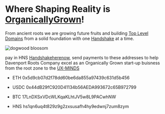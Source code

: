 # Where Shaping Reality is [OrganicallyGrown](http://davenportrootscompany.organicallygrown/)!

From ancient roots we are growing future fruits and building [Top Level Domains](http://davenportrootscompany.hempdomain/) from a solid foundation with one [Handshake](https://handshake.org/) at a time.

![dogwood bloosom](https://user-images.githubusercontent.com/37987346/90586437-31d33480-e1a5-11ea-9494-48fda41b18f3.jpg)

pay in HNS [Handshakeherenow](http://hns.handshakeherenow.hns.to/), send payments to these addresses to help Davenport Roots Company excel as an Organically Grown start-up buisness from the root zone to the [UX-MINDS](http://ignite.ux-minds.hns.to/)

- ETH 0x5d9cb07d2f78dd60be6da855a97439c631d5b456

- USDC 0x44dB29fC920D41134b56AEDA993672c65B972799

- BTC 17LnDXSxVDcWLKqaKLhtJV5w8L9PACwhNW

- HNS hs1qn6uq4t829z9g2zxsusafh4hy9edwnj7zum8zym
